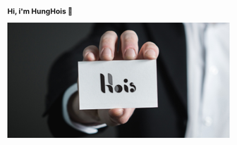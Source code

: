 ###                         Hi, i'm HungHois 👋
![alt](https://github.com/HungNguyen81/HungNguyen81/blob/master/card%20hois.jpg?raw=true)

<!--
**HungNguyen81/HungNguyen81** is a ✨ _special_ ✨ repository because its `README.md` (this file) appears on your GitHub profile.

Here are some ideas to get you started:

- 🔭 I’m currently working on ...
- 🌱 I’m currently learning ...
- 👯 I’m looking to collaborate on ...
- 🤔 I’m looking for help with ...
- 💬 Ask me about ...
- 📫 How to reach me: ...
- 😄 Pronouns: ...
- ⚡ Fun fact: ...
-->
